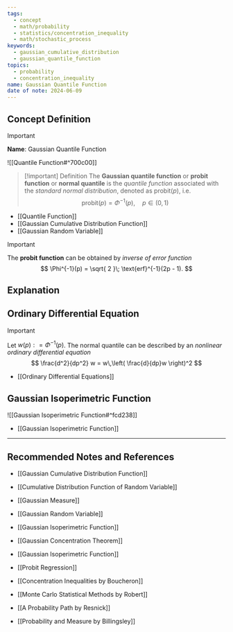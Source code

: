 ```yaml
---
tags:
  - concept
  - math/probability
  - statistics/concentration_inequality
  - math/stochastic_process
keywords:
  - gaussian_cumulative_distribution
  - gaussian_quantile_function
topics:
  - probability
  - concentration_inequality
name: Gaussian Quantile Function
date of note: 2024-06-09
---
```


## Concept Definition

>[!important]
>**Name**: Gaussian Quantile Function

![[Quantile Function#^700c00]]


>[!important] Definition
>The **Gaussian quantile function** or **probit function** or **normal quantile** is the *quantile function* associated with the *standard normal distribution*, denoted as $\text{probit}(p)$, i.e.
>$$
>\text{probit}(p) = \Phi^{-1}(p), \quad p\in (0,1)
>$$

- [[Quantile Function]]
- [[Gaussian Cumulative Distribution Function]]
- [[Gaussian Random Variable]]

>[!important]
>The **probit function** can be obtained by *inverse of error function*
>$$
>\Phi^{-1}(p) = \sqrt{ 2 }\; \text{erf}^{-1}(2p - 1).
>$$

## Explanation


## Ordinary Differential Equation

>[!important]
>Let $w(p): = \Phi^{-1}(p)$. The normal quantile can be described by an *nonlinear ordinary differential equation*
>$$
> \frac{d^2}{dp^2} w =  w\,\left( \frac{d}{dp}w  \right)^2
>$$

- [[Ordinary Differential Equations]]


## Gaussian Isoperimetric Function

![[Gaussian Isoperimetric Function#^fcd238]]


- [[Gaussian Isoperimetric Function]]




-----------
##  Recommended Notes and References

- [[Gaussian Cumulative Distribution Function]]
- [[Cumulative Distribution Function of Random Variable]]
- [[Gaussian Measure]]
- [[Gaussian Random Variable]]

- [[Gaussian Isoperimetric Function]]

- [[Gaussian Concentration Theorem]]
- [[Gaussian Isoperimetric Function]]


- [[Probit Regression]]

- [[Concentration Inequalities by Boucheron]]
- [[Monte Carlo Statistical Methods by Robert]]
- [[A Probability Path by Resnick]]
- [[Probability and Measure by Billingsley]]